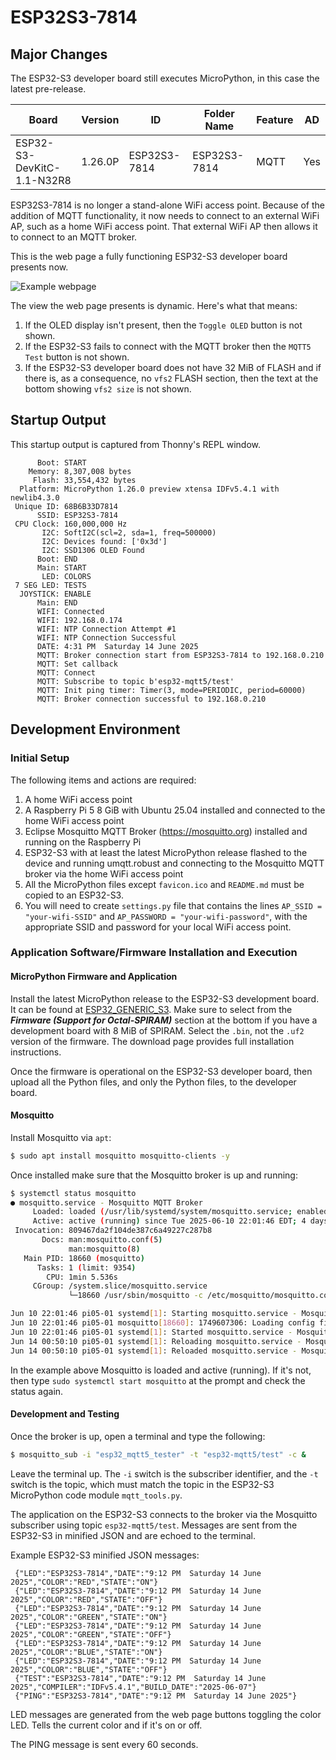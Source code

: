 # ESP32S3-7814
## Major Changes

The ESP32-S3 developer board still executes MicroPython, in this case the latest pre-release.

| Board                    | Version | ID           | Folder Name   | Feature | AD  |
|--------------------------|---------|--------------|---------------|---------|-----|
|ESP32-S3-DevKitC-1.1-N32R8| 1.26.0P | ESP32S3-7814 | ESP32S3-7814  | MQTT    | Yes |

ESP32S3-7814 is no longer a stand-alone WiFi access point. Because of the addition of MQTT functionality, it now needs to connect to an external WiFi AP, such as a home WiFi access point. That external WiFi AP then allows it to connect to an MQTT broker.

This is the web page a fully functioning ESP32-S3 developer board presents now.

![Example webpage](../Assets/ESP32-S3-7814-Screenshot_20250614.png)

The view the web page presents is dynamic. Here's what that means:
1. If the OLED display isn't present, then the `Toggle OLED` button is not shown.
2. If the ESP32-S3 fails to connect with the MQTT broker then the `MQTT5 Test` button is not shown.
3. If the ESP32-S3 developer board does not have 32 MiB of FLASH and if there is, as a consequence, no `vfs2` FLASH section, then the text at the bottom showing `vfs2 size` is not shown.

## Startup Output
This startup output is captured from Thonny's REPL window.
```
      Boot: START
    Memory: 8,307,008 bytes
     Flash: 33,554,432 bytes
  Platform: MicroPython 1.26.0 preview xtensa IDFv5.4.1 with newlib4.3.0
 Unique ID: 68B6B33D7814
      SSID: ESP32S3-7814
 CPU Clock: 160,000,000 Hz
       I2C: SoftI2C(scl=2, sda=1, freq=500000)
       I2C: Devices found: ['0x3d']
       I2C: SSD1306 OLED Found
      Boot: END
      Main: START
       LED: COLORS
 7 SEG LED: TESTS
  JOYSTICK: ENABLE
      Main: END
      WIFI: Connected
      WIFI: 192.168.0.174
      WIFI: NTP Connection Attempt #1
      WIFI: NTP Connection Successful
      DATE: 4:31 PM  Saturday 14 June 2025
      MQTT: Broker connection start from ESP32S3-7814 to 192.168.0.210
      MQTT: Set callback
      MQTT: Connect
      MQTT: Subscribe to topic b'esp32-mqtt5/test'
      MQTT: Init ping timer: Timer(3, mode=PERIODIC, period=60000)
      MQTT: Broker connection successful to 192.168.0.210
```
## Development Environment
### Initial Setup
The following items and actions are required:
1. A home WiFi access point
2. A Raspberry Pi 5 8 GiB with Ubuntu 25.04 installed and connected to the home WiFi access point
3. Eclipse Mosquitto MQTT Broker (https://mosquitto.org) installed and running on the Raspberry Pi
4. ESP32-S3 with at least the latest MicroPython release flashed to the device and running umqtt.robust and connecting to the Mosquitto MQTT broker via the home WiFi access point
5. All the MicroPython files except `favicon.ico` and `README.md` must be copied to an ESP32-S3.
6. You will need to create `settings.py` file that contains the lines `AP_SSID = "your-wifi-SSID"` and `AP_PASSWORD = "your-wifi-password"`, with the appropriate SSID and password for your local WiFi access point.
### Application Software/Firmware Installation and Execution
#### MicroPython Firmware and Application
Install the latest MicroPython release to the ESP32-S3 development board. It can be found at [ESP32_GENERIC_S3](https://micropython.org/download/ESP32_GENERIC_S3/). Make sure to select from the _**Firmware (Support for Octal-SPIRAM)**_ section at the bottom if you have a development board with 8 MiB of SPIRAM. Select the `.bin`, not the `.uf2` version of the firmware. The download page provides full installation instructions.

Once the firmware is operational on the ESP32-S3 developer board, then upload all the Python files, and only the Python files, to the developer board.
#### Mosquitto
Install Mosquitto via `apt`:
```bash
$ sudo apt install mosquitto mosquitto-clients -y
```
Once installed make sure that the Mosquitto broker is up and running:
```bash
$ systemctl status mosquitto
● mosquitto.service - Mosquitto MQTT Broker
     Loaded: loaded (/usr/lib/systemd/system/mosquitto.service; enabled; preset: enabled)
     Active: active (running) since Tue 2025-06-10 22:01:46 EDT; 4 days ago
 Invocation: 809467da2f104de387c6a49227c287b8
       Docs: man:mosquitto.conf(5)
             man:mosquitto(8)
   Main PID: 18660 (mosquitto)
      Tasks: 1 (limit: 9354)
        CPU: 1min 5.536s
     CGroup: /system.slice/mosquitto.service
             └─18660 /usr/sbin/mosquitto -c /etc/mosquitto/mosquitto.conf

Jun 10 22:01:46 pi05-01 systemd[1]: Starting mosquitto.service - Mosquitto MQTT Broker...
Jun 10 22:01:46 pi05-01 mosquitto[18660]: 1749607306: Loading config file /etc/mosquitto/conf.d/default.conf
Jun 10 22:01:46 pi05-01 systemd[1]: Started mosquitto.service - Mosquitto MQTT Broker.
Jun 14 00:50:10 pi05-01 systemd[1]: Reloading mosquitto.service - Mosquitto MQTT Broker...
Jun 14 00:50:10 pi05-01 systemd[1]: Reloaded mosquitto.service - Mosquitto MQTT Broker.
```
In the example above Mosquitto is loaded and active (running). If it's not, then type `sudo systemctl start mosquitto` at the prompt and check the status again.
#### Development and Testing
Once the broker is up, open a terminal and type the following:
```bash
$ mosquitto_sub -i "esp32_mqtt5_tester" -t "esp32-mqtt5/test" -c &
```
Leave the terminal up. The `-i` switch is the subscriber identifier, and the `-t` switch is the topic, which must match the topic in the ESP32-S3 MicroPython code module `mqtt_tools.py`.

The application on the ESP32-S3 connects to the broker via the Mosquitto subscriber using topic `esp32-mqtt5/test`. Messages are sent from the ESP32-S3 in minified JSON and are echoed to the terminal.

Example ESP32-S3 minified JSON messages:
```
 {"LED":"ESP32S3-7814","DATE":"9:12 PM  Saturday 14 June 2025","COLOR":"RED","STATE":"ON"}
 {"LED":"ESP32S3-7814","DATE":"9:12 PM  Saturday 14 June 2025","COLOR":"RED","STATE":"OFF"}
 {"LED":"ESP32S3-7814","DATE":"9:12 PM  Saturday 14 June 2025","COLOR":"GREEN","STATE":"ON"}
 {"LED":"ESP32S3-7814","DATE":"9:12 PM  Saturday 14 June 2025","COLOR":"GREEN","STATE":"OFF"}
 {"LED":"ESP32S3-7814","DATE":"9:12 PM  Saturday 14 June 2025","COLOR":"BLUE","STATE":"ON"}
 {"LED":"ESP32S3-7814","DATE":"9:12 PM  Saturday 14 June 2025","COLOR":"BLUE","STATE":"OFF"}
 {"TEST":"ESP32S3-7814","DATE":"9:12 PM  Saturday 14 June 2025","COMPILER":"IDFv5.4.1","BUILD_DATE":"2025-06-07"}
 {"PING":"ESP32S3-7814","DATE":"9:12 PM  Saturday 14 June 2025"}
```
LED messages are generated from the web page buttons toggling the color LED. Tells the current color and if it's on or off.

The PING message is sent every 60 seconds.
